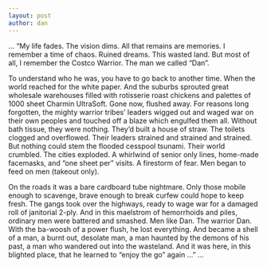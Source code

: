 ```yaml
---
layout: post
author: dan
---
```

...
“My life fades. The vision dims. All that remains are memories. I remember a time of chaos. Ruined dreams. This wasted land. But most of all, I remember the Costco Warrior. The man we called “Dan”.

To understand who he was, you have to go back to another time. When the world reached for the white paper. And the suburbs sprouted great wholesale warehouses filled with rotisserie roast chickens and palettes of 1000 sheet Charmin UltraSoft. Gone now, flushed away. For reasons long forgotten, the mighty warrior tribes’ leaders wigged out and waged war on their own peoples and touched off a blaze which engulfed them all. Without bath tissue, they were nothing. They’d built a house of straw. The toilets clogged and overflowed. Their leaders strained and strained and strained. But nothing could stem the flooded cesspool tsunami. Their world crumbled. The cities exploded. A whirlwind of senior only lines, home-made facemasks, and “one sheet per” visits. A firestorm of fear. Men began to feed on men (takeout only).

On the roads it was a bare cardboard tube nightmare. Only those mobile enough to scavenge, brave enough to break curfew could hope to keep fresh. The gangs took over the highways, ready to wage war for a damaged roll of janitorial 2-ply. And in this maelstrom of hemorrhoids and piles, ordinary men were battered and smashed. Men like Dan. The warrior Dan. With the ba-woosh of a power flush, he lost everything. And became a shell of a man, a burnt out, desolate man, a man haunted by the demons of his past, a man who wandered out into the wasteland. And it was here, in this blighted place, that he learned to “enjoy the go” again ...”
...